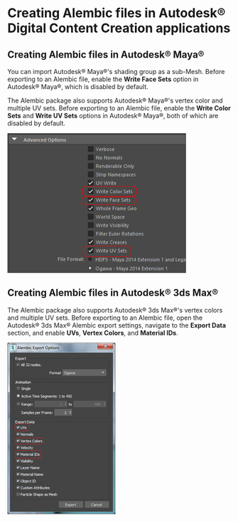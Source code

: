 # Creating Alembic files in Autodesk® Digital Content Creation applications



## Creating Alembic files in Autodesk® Maya®

You can import Autodesk® Maya®'s shading group as a sub-Mesh. Before exporting to an Alembic file, enable the **Write Face Sets** option in Autodesk® Maya®, which is disabled by default.

The Alembic package also supports Autodesk® Maya®'s vertex color and multiple UV sets. Before exporting to an Alembic file, enable the **Write Color Sets** and **Write UV Sets** options in Autodesk® Maya®, both of which are disabled by default.

![Autodesk® Maya® Alembic](images/abc_maya_options.png)



## Creating Alembic files in Autodesk® 3ds Max®

The Alembic package also supports Autodesk® 3ds Max®'s vertex colors and multiple UV sets. Before exporting to an Alembic file, open the Autodesk® 3ds Max® Alembic export settings, navigate to the **Export Data** section, and enable **UVs**, **Vertex Colors**, and **Material IDs**.


![Autodesk® 3ds Max® Alembic](images/abc_max_options.png)
